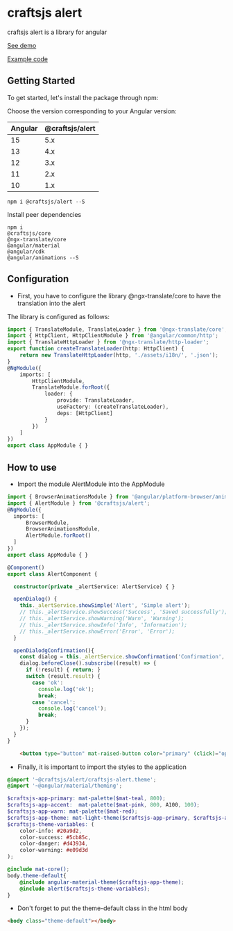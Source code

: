 # craftsjs alert

craftsjs alert is a library for angular

[See demo](http://craftsjs.com/admin/components/modals-alerts)

[Example code](https://stackblitz.com/edit/angular-alert-craftsjs)

## Getting Started
To get started, let's install the package through npm:

Choose the version corresponding to your Angular version:

 | Angular | @craftsjs/alert |
 | ------- | --------------- |
 | 15      | 5.x             |
 | 13      | 4.x             |
 | 12      | 3.x             |
 | 11      | 2.x             |
 | 10      | 1.x             |

```
npm i @craftsjs/alert --S
```

Install peer dependencies

```
npm i
@craftsjs/core
@ngx-translate/core
@angular/material
@angular/cdk
@angular/animations --S
```

## Configuration

- First, you have to configure the library @ngx-translate/core to have the translation into the alert

The library is configured as follows:

```typescript
import { TranslateModule, TranslateLoader } from '@ngx-translate/core';
import { HttpClient, HttpClientModule } from '@angular/common/http';
import { TranslateHttpLoader } from '@ngx-translate/http-loader';
export function createTranslateLoader(http: HttpClient) {
    return new TranslateHttpLoader(http, './assets/i18n/', '.json');
}
@NgModule({
    imports: [
        HttpClientModule,
        TranslateModule.forRoot({
            loader: {
                provide: TranslateLoader,
                useFactory: (createTranslateLoader),
                deps: [HttpClient]
            }
        })
    ]
})
export class AppModule { }
```

## How to use

- Import the module AlertModule into the AppModule

```typescript
import { BrowserAnimationsModule } from '@angular/platform-browser/animations';
import { AlertModule } from '@craftsjs/alert';
@NgModule({
  imports: [
      BrowserModule,
      BrowserAnimationsModule,
      AlertModule.forRoot()
  ]
})
export class AppModule { }
```

```typescript
@Component()
export class AlertComponent {

  constructor(private _alertService: AlertService) { }

  openDialog() {
    this._alertService.showSimple('Alert', 'Simple alert');
    // this._alertService.showSuccess('Success', 'Saved successfully');
    // this._alertService.showWarning('Warn', 'Warning');
    // this._alertService.showInfo('Info', 'Information');
    // this._alertService.showError('Error', 'Error');
  }

  openDialodgConfirmation(){
    const dialog = this._alertService.showConfirmation('Confirmation', 'Are you sure delete alert?');
    dialog.beforeClose().subscribe((result) => {
      if (!result) { return; }
      switch (result.result) {
        case 'ok':
          console.log('ok');
          break;
        case 'cancel':
          console.log('cancel');
          break;
      }
    });
  }
}
```

```html
    <button type="button" mat-raised-button color="primary" (click)="openDialog()">Alert warning</button>
```

- Finally, it is important to import the styles to the application

```scss
@import '~@craftsjs/alert/craftsjs-alert.theme';
@import '~@angular/material/theming';

$craftsjs-app-primary: mat-palette($mat-teal, 800);
$craftsjs-app-accent:  mat-palette($mat-pink, 800, A100, 100);
$craftsjs-app-warn: mat-palette($mat-red);
$craftsjs-app-theme: mat-light-theme($craftsjs-app-primary, $craftsjs-app-accent, $craftsjs-app-warn);
$craftsjs-theme-variables: (
    color-info: #20a9d2,
    color-success: #5cb85c,
    color-danger: #d43934,
    color-warning: #e09d3d
);

@include mat-core();
body.theme-default{
    @include angular-material-theme($craftsjs-app-theme);
    @include alert($craftsjs-theme-variables);
}
```

- Don't forget to put the theme-default class in the html body

```html
<body class="theme-default"></body>
```
